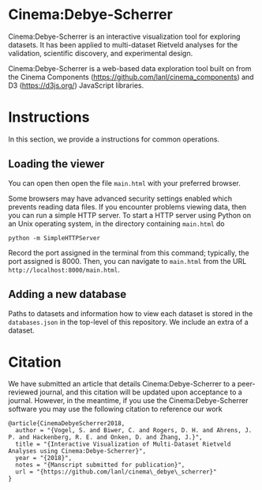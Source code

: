 # Cinema:Debye-Scherrer

Cinema:Debye-Scherrer is an interactive visualization tool for exploring datasets.
It has been applied to multi-dataset Rietveld analyses for the validation, scientific discovery, and experimental design.

Cinema:Debye-Scherrer is a web-based data exploration tool built on from the Cinema Components (https://github.com/lanl/cinema_components) and D3 (https://d3js.org/) JavaScript libraries.

# Instructions

In this section, we provide a instructions for common operations.

## Loading the viewer

You can open then open the file ``main.html`` with your preferred browser.

Some browsers may have advanced security settings enabled which prevents reading data files.
If you encounter problems viewing data, then you can run a simple HTTP server.
To start a HTTP server using Python on an Unix operating system, in the directory containing ``main.html`` do
```
python -m SimpleHTTPServer
```
Record the port assigned in the terminal from this command; typically, the port assigned is 8000.
Then, you can navigate to ``main.html`` from the URL ``http://localhost:8000/main.html``.

## Adding a new database

Paths to datasets and information how to view each dataset is stored in the ``databases.json`` in the top-level of this repository.
We include an extra of a dataset.

# Citation

We have submitted an article that details Cinema:Debye-Scherrer to a peer-reviewed journal, and this citation will be updated upon acceptance to a journal.
However, in the meantime, if you use the Cinema:Debye-Scherrer software you may use the following citation to reference our work
```
@article{CinemaDebyeScherrer2018,
  author = "{Vogel, S. and Biwer, C. and Rogers, D. H. and Ahrens, J. P. and Hackenberg, R. E. and Onken, D. and Zhang, J.}",
  title = "{Interactive Visualization of Multi-Dataset Rietveld Analyses using Cinema:Debye-Scherrer}",
  year = "{2018}",
  notes = "{Manscript submitted for publication}",
  url = "{https://github.com/lanl/cinema\_debye\_scherrer}"
}
```
